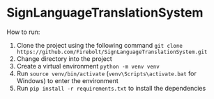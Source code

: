 # SignLanguageTranslationSystem
How to run:
  1. Clone the project using the following command
     ```git clone https://github.com/Firebolt/SignLanguageTranslationSystem.git```
  2. Change directory into the project
  3. Create a virtual environment ```python -m venv venv```
  4. Run ```source venv/bin/activate``` (```venv\Scripts\activate.bat``` for Windows) to enter the environment
  5. Run ```pip install -r requirements.txt``` to install the dependencies
